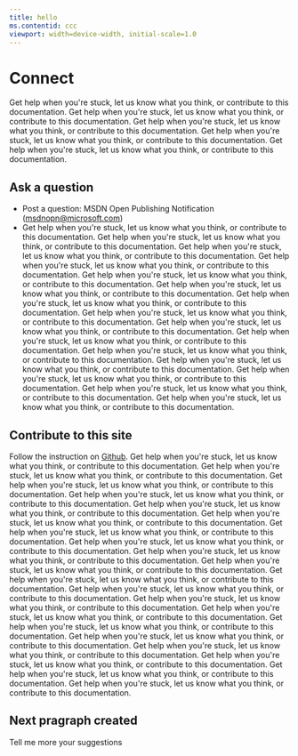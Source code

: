 ```yaml
---
title: hello
ms.contentid: ccc
viewport: width=device-width, initial-scale=1.0
---
```


# Connect #

Get help when you're stuck, let us know what you think, or contribute to this documentation. 
Get help when you're stuck, let us know what you think, or contribute to this documentation. 
Get help when you're stuck, let us know what you think, or contribute to this documentation. 
Get help when you're stuck, let us know what you think, or contribute to this documentation. 
Get help when you're stuck, let us know what you think, or contribute to this documentation. 

## Ask a question ##
- Post a question: MSDN Open Publishing Notification (msdnopn@microsoft.com) 
- Get help when you're stuck, let us know what you think, or contribute to this documentation. 
Get help when you're stuck, let us know what you think, or contribute to this documentation. 
Get help when you're stuck, let us know what you think, or contribute to this documentation. 
Get help when you're stuck, let us know what you think, or contribute to this documentation. 
Get help when you're stuck, let us know what you think, or contribute to this documentation. 
Get help when you're stuck, let us know what you think, or contribute to this documentation. 
Get help when you're stuck, let us know what you think, or contribute to this documentation. 
Get help when you're stuck, let us know what you think, or contribute to this documentation. 
Get help when you're stuck, let us know what you think, or contribute to this documentation. 
Get help when you're stuck, let us know what you think, or contribute to this documentation. 
Get help when you're stuck, let us know what you think, or contribute to this documentation. 
Get help when you're stuck, let us know what you think, or contribute to this documentation. 
Get help when you're stuck, let us know what you think, or contribute to this documentation. 
Get help when you're stuck, let us know what you think, or contribute to this documentation. 
Get help when you're stuck, let us know what you think, or contribute to this documentation. 

## Contribute to this site ##

Follow the instruction on [Github](https://github.com/openpublish/docs).
Get help when you're stuck, let us know what you think, or contribute to this documentation. 
Get help when you're stuck, let us know what you think, or contribute to this documentation. 
Get help when you're stuck, let us know what you think, or contribute to this documentation. 
Get help when you're stuck, let us know what you think, or contribute to this documentation. 
Get help when you're stuck, let us know what you think, or contribute to this documentation. 
Get help when you're stuck, let us know what you think, or contribute to this documentation. 
Get help when you're stuck, let us know what you think, or contribute to this documentation. 
Get help when you're stuck, let us know what you think, or contribute to this documentation. 
Get help when you're stuck, let us know what you think, or contribute to this documentation. 
Get help when you're stuck, let us know what you think, or contribute to this documentation. 
Get help when you're stuck, let us know what you think, or contribute to this documentation. 
Get help when you're stuck, let us know what you think, or contribute to this documentation. 
Get help when you're stuck, let us know what you think, or contribute to this documentation. 
Get help when you're stuck, let us know what you think, or contribute to this documentation. 
Get help when you're stuck, let us know what you think, or contribute to this documentation. 
Get help when you're stuck, let us know what you think, or contribute to this documentation. 
Get help when you're stuck, let us know what you think, or contribute to this documentation. 
Get help when you're stuck, let us know what you think, or contribute to this documentation. 
Get help when you're stuck, let us know what you think, or contribute to this documentation. 
Get help when you're stuck, let us know what you think, or contribute to this documentation. 

## Next pragraph created ##
Tell me more your suggestions
